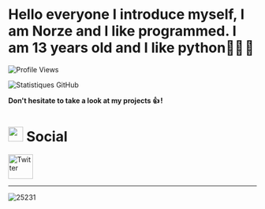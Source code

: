 # Hello everyone I introduce myself, I am Norze and I like programmed. I am 13 years old and I like python👨‍💻 🐍

![Profile Views](https://komarev.com/ghpvc/?username=N0rz3&color=blueviolet)

![Statistiques GitHub](https://github-readme-stats.vercel.app/api?username=N0rz3&show_icons=true&theme=tokyonight)

**Don't hesitate to take a look at my projects 👍  !**

 <h1>
  <img src="https://media.giphy.com/media/hvRJCLFzcasrR4ia7z/giphy.gif" width="30px"/>
  Social
</h1>

<a href="https://twitter.com/norze15" target="_blank"><img src="https://assets.stickpng.com/images/580b57fcd9996e24bc43c53e.png" alt="Twitter" height="50" ></a>

-------------------------------------------------------
![25231](https://user-images.githubusercontent.com/123885505/231832010-1acf40d0-6645-4608-b058-c5fd78203f89.png)
